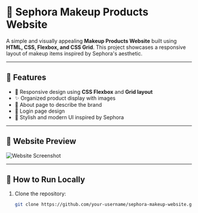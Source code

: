 
# 💄 Sephora Makeup Products Website

A simple and visually appealing **Makeup Products Website** built using **HTML, CSS, Flexbox, and CSS Grid**. This project showcases a responsive layout of makeup items inspired by Sephora's aesthetic.

---

## 🌟 Features

- 📱 Responsive design using **CSS Flexbox** and **Grid layout**
- ✨ Organized product display with images
- 🧾 About page to describe the brand
- 🔐 Login page design
- 💅 Stylish and modern UI inspired by Sephora

---

## 📸 Website Preview

![Website Screenshot](screenshot.png)

---

## 🚀 How to Run Locally

1. Clone the repository:
   ```bash
   git clone https://github.com/your-username/sephora-makeup-website.git


